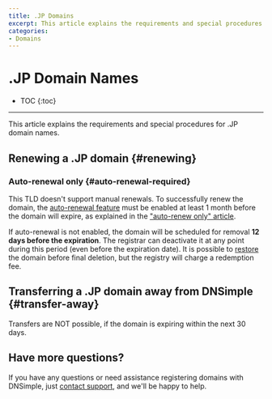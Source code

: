 ```yaml
---
title: .JP Domains
excerpt: This article explains the requirements and special procedures for .JP domain names.
categories:
- Domains
---
```


# .JP Domain Names

* TOC
{:toc}

---

This article explains the requirements and special procedures for .JP domain names.


## Renewing a .JP domain {#renewing}

### Auto-renewal only {#auto-renewal-required}

This TLD doesn't support manual renewals. To successfully renew the domain, the [auto-renewal feature](/articles/domain-auto-renewal) must be enabled at least 1 month before the domain will expire, as explained in the ["auto-renew only" article](/articles/auto-renew-only-domains).

If auto-renewal is not enabled, the domain will be scheduled for removal **12 days before the expiration**. The registrar can deactivate it at any point during this period (even before the expiration date). It is possible to [restore](/articles/restoring-domain) the domain before final deletion, but the registry will charge a redemption fee.

## Transferring a .JP domain away from DNSimple {#transfer-away}

Transfers are NOT possible, if the domain is expiring within the next 30 days.

## Have more questions?

If you have any questions or need assistance registering domains with DNSimple, just [contact support](https://dnsimple.com/feedback), and we'll be happy to help.
